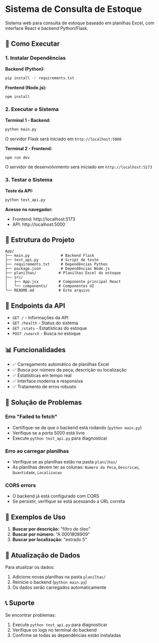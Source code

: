 # Sistema de Consulta de Estoque

Sistema web para consulta de estoque baseado em planilhas Excel, com interface React e backend Python/Flask.

## 🚀 Como Executar

### 1. Instalar Dependências

**Backend (Python):**
```bash
pip install -r requirements.txt
```

**Frontend (Node.js):**
```bash
npm install
```

### 2. Executar o Sistema

**Terminal 1 - Backend:**
```bash
python main.py
```
O servidor Flask será iniciado em `http://localhost:5000`

**Terminal 2 - Frontend:**
```bash
npm run dev
```
O servidor de desenvolvimento será iniciado em `http://localhost:5173`

### 3. Testar o Sistema

**Teste da API:**
```bash
python test_api.py
```

**Acesse no navegador:**
- Frontend: http://localhost:5173
- API: http://localhost:5000

## 📁 Estrutura do Projeto

```
App/
├── main.py              # Backend Flask
├── test_api.py          # Script de teste
├── requirements.txt     # Dependências Python
├── package.json         # Dependências Node.js
├── planilhas/          # Planilhas Excel do estoque
├── src/
│   ├── App.jsx         # Componente principal React
│   └── components/     # Componentes UI
└── README.md           # Este arquivo
```

## 🔧 Endpoints da API

- `GET /` - Informações da API
- `GET /health` - Status do sistema
- `GET /stats` - Estatísticas do estoque
- `POST /search` - Busca no estoque

## 📊 Funcionalidades

- ✅ Carregamento automático de planilhas Excel
- ✅ Busca por número da peça, descrição ou localização
- ✅ Estatísticas em tempo real
- ✅ Interface moderna e responsiva
- ✅ Tratamento de erros robusto

## 🐛 Solução de Problemas

### Erro "Failed to fetch"
- Certifique-se de que o backend está rodando (`python main.py`)
- Verifique se a porta 5000 está livre
- Execute `python test_api.py` para diagnosticar

### Erro ao carregar planilhas
- Verifique se as planilhas estão na pasta `planilhas/`
- As planilhas devem ter as colunas: `Numero da Peca`, `Descricao`, `Quantidade`, `Localizacao`

### CORS errors
- O backend já está configurado com CORS
- Se persistir, verifique se está acessando a URL correta

## 📝 Exemplos de Uso

1. **Buscar por descrição:** "filtro de óleo"
2. **Buscar por número:** "A 0001808909"
3. **Buscar por localização:** "estrado 5"

## 🔄 Atualização de Dados

Para atualizar os dados:
1. Adicione novas planilhas na pasta `planilhas/`
2. Reinicie o backend (`python main.py`)
3. Os dados serão carregados automaticamente

## 📞 Suporte

Se encontrar problemas:
1. Execute `python test_api.py` para diagnosticar
2. Verifique os logs no terminal do backend
3. Confirme se todas as dependências estão instaladas 